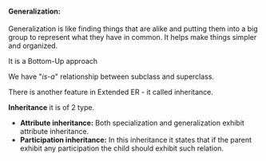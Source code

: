 #### Generalization:
Generalization is like finding things that are alike and putting them into a big group to represent what they have in common. It helps make things simpler and organized.

It is a Bottom-Up approach

We have "_is-a_" relationship between subclass and superclass.

There is another feature in Extended ER -
it called inheritance.

**Inheritance**
it is of 2 type.
- **Attribute inheritance:** Both specialization and generalization exhibit attribute inheritance.
- **Participation inheritance:** In this inheritance it states that if the parent exhibit any participation the child should exhibit such relation.